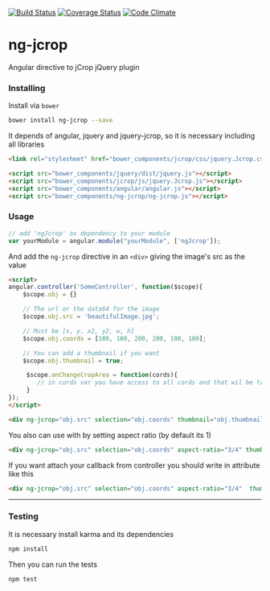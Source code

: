 [![Build Status](https://travis-ci.org/andrefarzat/ng-jcrop.svg?branch=master)](https://travis-ci.org/andrefarzat/ng-jcrop)
[![Coverage Status](https://coveralls.io/repos/andrefarzat/ng-jcrop/badge.png)](https://coveralls.io/r/andrefarzat/ng-jcrop)
[![Code Climate](https://codeclimate.com/github/andrefarzat/ng-jcrop/badges/gpa.svg)](https://codeclimate.com/github/andrefarzat/ng-jcrop)

ng-jcrop
========

Angular directive to jCrop jQuery plugin


### Installing

Install via `bower`

```sh
bower install ng-jcrop --save
```


It depends of angular, jquery and jquery-jcrop, so it is necessary including all libraries

```html
<link rel="stylesheet" href="bower_components/jcrop/css/jquery.Jcrop.css" />

<script src="bower_components/jquery/dist/jquery.js"></script>
<script src="bower_components/jcrop/js/jquery.Jcrop.js"></script>
<script src="bower_components/angular/angular.js"></script>
<script src="bower_components/ng-jcrop/ng-jcrop.js"></script>
```

### Usage

```js
// add 'ngJcrop' as dependency to your module
var yourModule = angular.module("yourModule", ['ngJcrop']);
```

And add the `ng-jcrop` directive in an `<div>` giving the
image's src as the value
```html
<script>
angular.controller('SomeController', function($scope){
    $scope.obj = {}

    // The url or the data64 for the image
    $scope.obj.src = 'beautifulImage.jpg';

    // Must be [x, y, x2, y2, w, h]
    $scope.obj.coords = [100, 100, 200, 200, 100, 100];

    // You can add a thumbnail if you want
    $scope.obj.thumbnail = true;

     $scope.onChangeCropArea = function(cords){
        // in cords var you have access to all cords and that wil be trigered all time when user interact with crop area
     }
});
</script>
```
```html
<div ng-jcrop="obj.src" selection="obj.coords" thumbnail="obj.thumbnail"></div>
```

You also can use with by setting aspect ratio (by default its 1)
```html
<div ng-jcrop="obj.src" selection="obj.coords" aspect-ratio="3/4" thumbnail="obj.thumbnail"></div>
```
If you want  attach your callback from controller you should write in attribute like this
```html
<div ng-jcrop="obj.src" selection="obj.coords" aspect-ratio="3/4"  thumbnail="obj.thumbnail" on-change-fn="onChangeCropArea(cords)"></div>
```
--------------

### Testing

It is necessary install karma and its dependencies

```sh
npm install
```

Then you can run the tests

```sh
npm test
```
